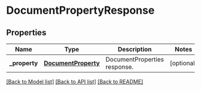 # DocumentPropertyResponse

## Properties
Name | Type | Description | Notes
------------ | ------------- | ------------- | -------------
**_property** | [**DocumentProperty**](DocumentProperty.md) | DocumentProperties response. | [optional] 

[[Back to Model list]](../README.md#documentation-for-models) [[Back to API list]](../README.md#documentation-for-api-endpoints) [[Back to README]](../README.md)



